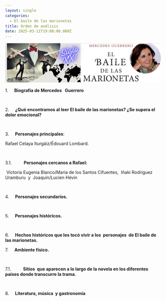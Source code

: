 ```yaml
---
layout: single
categories:
  - El baile de las marionetas
title: Orden de análisis
date: 2025-03-11T19:08:00.000Z
---
```

![](/assets/img/banner.png "El  baile de las marionetas de                      Mercedes  Guerrero ")






1.    
**Biografía de Mercedes   Guerrero**

 

2.    
**¿Qué encontramos al leer El baile de las marionetas? ¿Se supera el dolor emocional?**

 

3.    
**Personajes principales**:  

Rafael Celaya
Iturgáiz/Édouard Lombard. 

 

3.1.         
**Personajes cercanos a Rafael:**   

 Victoria Eugenia Blanco/María de los Santos
Cifuentes,  Iñaki Rodríguez Uramburu  y 
Joaquín/Lucien Hévin

 

4.    
**Personajes secundarios.**

 

5.    
**Personajes históricos.**

 

6.    
**Hechos históricos que les tocó vivir a los  personajes  de El baile de las marionetas.**



7.    
**Ambiente físico.**  

 

7.1.         
**Sitios  que aparecen a lo largo de la novela en los diferentes
países donde transcurre la trama.**

 

8.    
**Literatura, música  y gastronomía**
